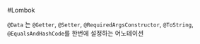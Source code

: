 #Lombok

`@Data` 는 `@Getter`, `@Setter`, `@RequiredArgsConstructor`, `@ToString`, `@EqualsAndHashCode`를 한번에 설정하는 어노테이션